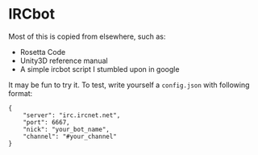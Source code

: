 # IRCbot

Most of this is copied from elsewhere, such as:

 * Rosetta Code
 * Unity3D reference manual
 * A simple ircbot script I stumbled upon in google

It may be fun to try it. To test, write yourself a `config.json` with following format:

    {
        "server": "irc.ircnet.net",
        "port": 6667,
        "nick": "your_bot_name",
        "channel": "#your_channel"
    }
